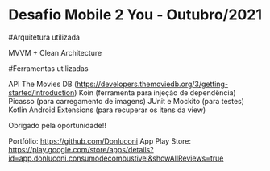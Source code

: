 # Desafio Mobile 2 You - Outubro/2021

#Arquitetura utilizada 

MVVM + Clean Architecture

#Ferramentas utilizadas

API The Movies DB (https://developers.themoviedb.org/3/getting-started/introduction)
Koin (ferramenta para injeção de dependência)
Picasso (para carregamento de imagens)
JUnit e Mockito (para testes)
Kotlin Android Extensions (para recuperar os itens da view)

Obrigado pela oportunidade!!

Portfólio: https://github.com/Donluconi
App Play Store: https://play.google.com/store/apps/details?id=app.donluconi.consumodecombustivel&showAllReviews=true



